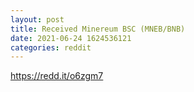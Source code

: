 ```yaml
--- 
layout: post 
title: Received Minereum BSC (MNEB/BNB) 
date: 2021-06-24 1624536121 
categories: reddit 
--- 
```

https://redd.it/o6zgm7